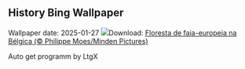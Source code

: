 ## History Bing Wallpaper
Wallpaper date: 2025-01-27
![](https://www.bing.com/th?id=OHR.FrostedBeech_PT-BR2068604489_UHD.jpg&w=1000)Download: [Floresta de faia-europeia na Bélgica (© Philippe Moes/Minden Pictures)](https://www.bing.com/th?id=OHR.FrostedBeech_PT-BR2068604489_UHD.jpg)

Auto get programm by LtgX
